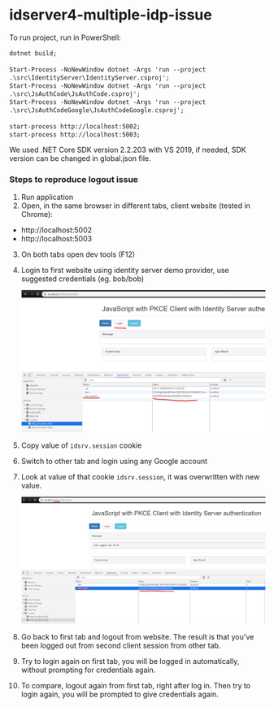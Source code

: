 # idserver4-multiple-idp-issue

To run project, run in PowerShell:
```
dotnet build;

Start-Process -NoNewWindow dotnet -Args 'run --project .\src\IdentityServer\IdentityServer.csproj';
Start-Process -NoNewWindow dotnet -Args 'run --project .\src\JsAuthCode\JsAuthCode.csproj';
Start-Process -NoNewWindow dotnet -Args 'run --project .\src\JsAuthCodeGoogle\JsAuthCodeGoogle.csproj';

start-process http://localhost:5002;
start-process http://localhost:5003;
```

We used .NET Core SDK version 2.2.203 with VS 2019, if needed, SDK version can be changed in global.json file.

### Steps to reproduce logout issue
1. Run application
2. Open, in the same browser in different tabs, client website (tested in Chrome):
  - http://localhost:5002
  - http://localhost:5003
3. On both tabs open dev tools (F12)
4. Login to first website using identity server demo provider, use suggested credentials (eg. bob/bob)



	![Logged In Imange](https://raw.githubusercontent.com/moskam/idserver4-multiple-idp-issue/master/images/01_first_logged_in.png "Logged in image")



5. Copy value of `idsrv.session` cookie
6. Switch to other tab and login using any Google account
7. Look at value of that cookie `idsrv.session`, it was overwritten with new value.



	![Logged In Imange](https://raw.githubusercontent.com/moskam/idserver4-multiple-idp-issue/master/images/02_first_after_google_login.png "After seconfg gogged in image")



8. Go back to first tab and logout from website. The result is that you've been logged out from second client session from other tab.
9. Try to login again on first tab, you will be logged in automatically, without prompting for credentials again.
10. To compare, logout again from first tab, right after log in. Then try to login again, you will be prompted to give credentials again.
